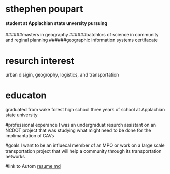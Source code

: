 sthephen poupart
===============

#### student at Applachian state unversity pursuing
######masters in geography
######batchlors of science in community and reginal planning
######geographic information systems certifacate

resurch interest
===========

<!---I need to come back here and add more stuff--->


urban disigin, geogrophy, logistics, and transportation

# educaton
graduated from wake forest high school
three years of school at Applachian state university

#professional experance
I was an undergraduat resurch assistant on an NCDOT project that was studying what might need to be done for the implimantation of CAVs

#goals
I want to be an influecal member of an MPO or work on a large scale transportation project that will help a community through its transportation networks

#link to Autom
[resume.md](https://github.com/sop416/resume/files/7092500/resume.md)

